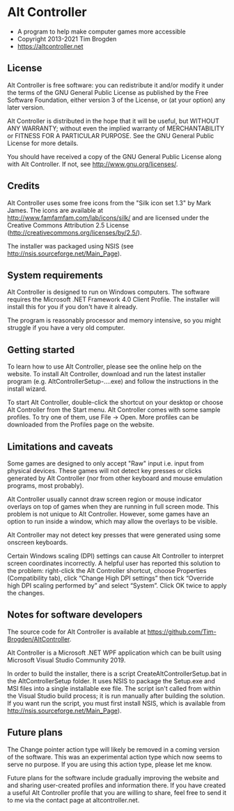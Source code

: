 # Alt Controller
- A program to help make computer games more accessible
- Copyright 2013-2021 Tim Brogden
- https://altcontroller.net 

## License
Alt Controller is free software: you can redistribute it and/or modify it under the terms of the GNU General Public License as published by the Free Software Foundation, either version 3 of the License, or (at your option) any later version.

Alt Controller is distributed in the hope that it will be useful, but WITHOUT ANY WARRANTY; without even the implied warranty of MERCHANTABILITY or FITNESS FOR A PARTICULAR PURPOSE.  See the GNU General Public License for more details.

You should have received a copy of the GNU General Public License along with Alt Controller.  If not, see http://www.gnu.org/licenses/.

## Credits
Alt Controller uses some free icons from the "Silk icon set 1.3" by Mark James. The icons are available at http://www.famfamfam.com/lab/icons/silk/ and are licensed under the Creative Commons Attribution 2.5 License (http://creativecommons.org/licenses/by/2.5/).

The installer was packaged using NSIS (see http://nsis.sourceforge.net/Main_Page).

## System requirements
Alt Controller is designed to run on Windows computers. The software requires the Microsoft .NET Framework 4.0 Client Profile. The installer will install this for you if you don't have it already.

The program is reasonably processor and memory intensive, so you might struggle if you have a very old computer.

## Getting started
To learn how to use Alt Controller, please see the online help on the website.
To install Alt Controller, download and run the latest installer program (e.g. AltControllerSetup-....exe) and follow the instructions in the install wizard. 

To start Alt Controller, double-click the shortcut on your desktop or choose Alt Controller from the Start menu. Alt Controller comes with some sample profiles. To try one of them, use File -> Open. More profiles can be downloaded from the Profiles page on the website.

## Limitations and caveats
Some games are designed to only accept "Raw" input i.e. input from physical devices. These games will not detect key presses or clicks generated by Alt Controller (nor from other keyboard and mouse emulation programs, most probably).

Alt Controller usually cannot draw screen region or mouse indicator overlays on top of games when they are running in full screen mode. This problem is not unique to Alt Controller. However, some games have an option to run inside a window, which may allow the overlays to be visible.

Alt Controller may not detect key presses that were generated using some onscreen keyboards.

Certain Windows scaling (DPI) settings can cause Alt Controller to interpret screen coordinates incorrectly. A helpful user has reported this solution to the problem: right-click the Alt Controller shortcut, choose Properties (Compatibility tab), click “Change High DPI settings” then tick “Override high DPI scaling performed by” and select “System”. Click OK twice to apply the changes.

## Notes for software developers
The source code for Alt Controller is available at https://github.com/Tim-Brogden/AltController.

Alt Controller is a Microsoft .NET WPF application which can be built using Microsoft Visual Studio Community 2019.

In order to build the installer, there is a script CreateAltControllerSetup.bat in the AltControllerSetup folder. It uses NSIS to package the Setup.exe and MSI files into a single installable exe file. The script isn't called from within the Visual Studio build process; it is run manually after building the solution. If you want run the script, you must first install NSIS, which is available from http://nsis.sourceforge.net/Main_Page).

## Future plans
The Change pointer action type will likely be removed in a coming version of the software. This was an experimental action type which now seems to serve no purpose. If you are using this action type, please let me know.

Future plans for the software include gradually improving the website and and sharing user-created profiles and information there. If you have created a useful Alt Controller profile that you are willing to share, feel free to send it to me via the contact page at altcontroller.net.
